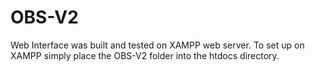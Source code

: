# OBS-V2
Web Interface was built and tested on XAMPP web server. 
To set up on XAMPP simply place the OBS-V2 folder into the htdocs directory. 
